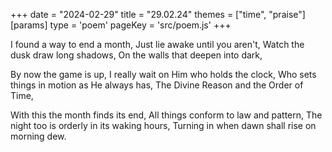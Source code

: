 +++
date = "2024-02-29"
title = "29.02.24"
themes = ["time", "praise"]
[params]
  type = 'poem'
  pageKey = 'src/poem.js'
+++

I found a way to end a month,
Just lie awake until you aren't,
Watch the dusk draw long shadows,
On the walls that deepen into dark,

By now the game is up,
I really wait on Him who holds the clock,
Who sets things in motion as He always has,
The Divine Reason and the Order of Time,

With this the month finds its end,
All things conform to law and pattern,
The night too is orderly in its waking hours,
Turning in when dawn shall rise on morning dew.
